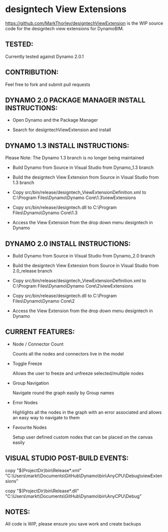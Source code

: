 # designtech View Extensions
https://github.com/MarkThorley/designtechViewExtension is the WIP source code for the designtech view extensions for DynamoBIM.





## TESTED:
Currently tested against Dynamo 2.0.1




## CONTRIBUTION:
Feel free to fork and submit pull requests




## DYNAMO 2.0 PACKAGE MANAGER INSTALL INSTRUCTIONS:
- Open Dynamo and the Package Manager

- Search for designtechViewExtension and install




## DYNAMO 1.3 INSTALL INSTRUCTIONS:
Please Note: The Dynamo 1.3 branch is no longer being maintained

- Build Dynamo from Source in Visual Studio from Dynamo_1.3 branch

- Build the designtech View Extension from Source in Visual Studio from 1.3 branch

- Copy src/bin/release/designtech_ViewExtensionDefinition.xml to C:\Program Files\Dynamo\Dynamo Core\1.3\viewExtensions

- Copy src/bin/release/designtech.dll to C:\Program Files\Dynamo\Dynamo Core\1.3

- Access the View Extension from the drop down menu designtech in Dynamo




## DYNAMO 2.0 INSTALL INSTRUCTIONS:
- Build Dynamo from Source in Visual Studio from Dynamo_2.0 branch

- Build the designtech View Extension from Source in Visual Studio from 2.0_release branch

- Copy src/bin/release/designtech_ViewExtensionDefinition.xml to C:\Program Files\Dynamo\Dynamo Core\2\viewExtensions

- Copy src/bin/release/designtech.dll to C:\Program Files\Dynamo\Dynamo Core\2

- Access the View Extension from the drop down menu designtech in Dynamo




## CURRENT FEATURES:
- Node / Connector Count

  Counts all the nodes and connectors live in the model

- Toggle Freeze

  Allows the user to freeze and unfreeze selected/multiple nodes

- Group Navigation

  Navigate round the graph easily by Group names
  
- Error Nodes

  Highlights all the nodes in the graph with an error associated and allows an easy way to navigate to them
  
- Favourite Nodes

  Setup user defined custom nodes that can be placed on the canvas easily




## VISUAL STUDIO POST-BUILD EVENTS:
copy "$(ProjectDir)bin\Release\*.xml" "C:\Users\markt\Documents\GitHub\Dynamo\bin\AnyCPU\Debug\viewExtensions"

copy "$(ProjectDir)bin\Release\*.dll" "C:\Users\markt\Documents\GitHub\Dynamo\bin\AnyCPU\Debug\"




## NOTES:
All code is WIP, please ensure you save work and create backups
